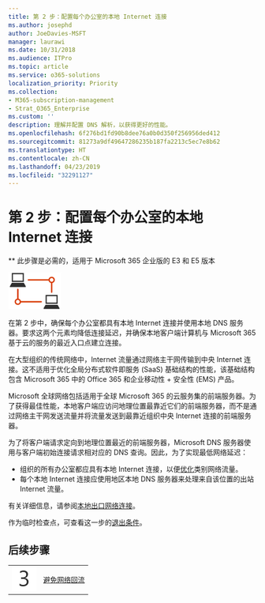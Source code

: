```yaml
---
title: 第 2 步：配置每个办公室的本地 Internet 连接
ms.author: josephd
author: JoeDavies-MSFT
manager: laurawi
ms.date: 10/31/2018
ms.audience: ITPro
ms.topic: article
ms.service: o365-solutions
localization_priority: Priority
ms.collection:
- M365-subscription-management
- Strat_O365_Enterprise
ms.custom: ''
description: 理解并配置 DNS 解析，以获得更好的性能。
ms.openlocfilehash: 6f276bd1fd90b8dee76a0b0d350f256956ded412
ms.sourcegitcommit: 81273a9df49647286235b187fa2213c5ec7e8b62
ms.translationtype: HT
ms.contentlocale: zh-CN
ms.lasthandoff: 04/23/2019
ms.locfileid: "32291127"
---
```

# <a name="step-2-configure-local-internet-connections-for-each-office"></a>第 2 步：配置每个办公室的本地 Internet 连接

** 此步骤是必需的，适用于 Microsoft 365 企业版的 E3 和 E5 版本

![](./media/deploy-foundation-infrastructure/networking_icon-small.png)

在第 2 步中，确保每个办公室都具有本地 Internet 连接并使用本地 DNS 服务器。要求这两个元素均降低连接延迟，并确保本地客户端计算机与 Microsoft 365 基于云的服务的最近入口点建立连接。

在大型组织的传统网络中，Internet 流量通过网络主干网传输到中央 Internet 连接。这不适用于优化全局分布式软件即服务 (SaaS) 基础结构的性能，该基础结构包含 Microsoft 365 中的 Office 365 和企业移动性 + 安全性 (EMS) 产品。

Microsoft 全球网络包括适用于全球 Microsoft 365 的云服务集的前端服务器。为了获得最佳性能，本地客户端应访问地理位置最靠近它们的前端服务器，而不是通过网络主干网发送流量并将流量发送到最靠近组织中央 Internet 连接的前端服务器。

为了将客户端请求定向到地理位置最近的前端服务器，Microsoft DNS 服务器使用与客户端初始连接请求相对应的 DNS 查询。因此，为了实现最低网络延迟：

- 组织的所有办公室都应具有本地 Internet 连接，以便[优化](https://docs.microsoft.com/office365/enterprise/office-365-network-connectivity-principles#new-office-365-endpoint-categories)类别网络流量。
- 每个本地 Internet 连接应使用地区本地 DNS 服务器来处理来自该位置的出站 Internet 流量。

有关详细信息，请参阅[本地出口网络连接](https://docs.microsoft.com/office365/enterprise/office-365-network-connectivity-principles#egress-network-connections-locally)。 

作为临时检查点，可查看这一步的[退出条件](networking-exit-criteria.md#crit-networking-step2)。

## <a name="next-step"></a>后续步骤

|||
|:-------|:-----|
|![](./media/stepnumbers/Step3.png)|[避免网络回流](networking-avoid-network-hairpins.md)|
